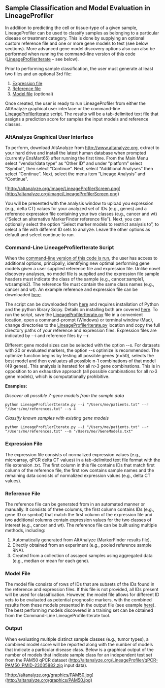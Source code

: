 ## Sample Classification and Model Evaluation in LineageProfiler ##

In addition to predicting the cell or tissue-type of a given sample, LineageProfiler can be used to classify samples as belonging to a particular disease or treatment category. This is done by supplying an optional custom reference file and one or more gene models to test (see below sections). More advanced gene model discovery options also can also be performed when running the command-line version of this code ([LineageProfilerIterate](#Command-Line_Script.md) – see below).

Prior to performing sample classification, the user must generate at least two files and an optional 3rd file:

  1. [Expression file](#Expression_File.md)
  1. [Reference file](#Reference_File.md)
  1. [Model file](#Model_File.md) (optional)

Once created, the user is ready to run LineageProfiler from either the AltAnalyze graphical user interface or the command-line [LineageProfilerIterate](#Command-Line_Script.md) script. The results will be a tab-delimited text file that assigns a prediction score for samples the input models and reference classes.

### AltAnalyze Graphical User Interface ###

To perform, download AltAnalyze from http://www.altanalyze.org, extract to your hard drive and install the latest human database when prompted (currently EnsMart65) after running the first time. From the Main Menu select “vendor/data type” as “Other ID” and under “platform” select “Symbol”, then select “Continue”. Next, select “Additional Analyses” then select “Continue”. Next, select the menu item “Lineage Analysis” and “Continue”.

![http://altanalyze.org/image/LineageProfilerScreen.png](http://altanalyze.org/image/LineageProfilerScreen.png)

You will be presented with the analysis window to upload you expression (e.g., delta CT) values for your analyzed set of IDs (e.g., genes) and a reference expression file containing your two classes (e.g., cancer and wt) (“Select an alternative MarkerFinder reference file”). Next, you can optionally select the option “Select marker models to restrict analysis to”, to select a file with different ID sets to analyze. Leave the other options as default and select continue to run.

### Command-Line LineageProfilerIterate Script ###

When the [command-line version of this code is run](https://github.com/nsalomonis/LineageProfilerIterate), the user has access to additional options, principally, identifying new optimal performing gene models given a user supplied reference file and expression file. Unlike novel discovery analyses, no model file is supplied and the expression file sample headers must indicate the class of the sample (e.g., cancer:sample1, wt:sample2). The reference file must contain the same class names (e.g., cancer and wt).  An example reference and expression file can be downloaded [here](http://altanalyze.org/LineageProfiler/qPCR-PAM50_PMID-23035882.zip).

The script can be downloaded from [here](https://raw.github.com/nsalomonis/LineageProfilerIterate/master/LineageProfilerIterate.py) and requires installation of Python and the python library Scipy. Details on installing both are covered [here](StandAloneDependencies.md). To run the script, save the [LineageProfilerIterate.py](https://raw.github.com/nsalomonis/LineageProfilerIterate/master/LineageProfilerIterate.py) file in a convenient location, open a command-prompt (Windows) or terminal window (Mac), change directories to the [LineageProfilerIterate.py](https://raw.github.com/nsalomonis/LineageProfilerIterate/master/LineageProfilerIterate.py) location and copy the full directory paths of your reference and expression files. Expression files are indicated by --i and reference files by --r.

Different gene model sizes can be selected with the option --s. For datasets with 20 or evaluated markers, the option --s optimize is recommended. The optimize function begins by testing all possible genes (n=50), selects the best model and then evaluates all possible n-1 combinations of that model (49 genes). This analysis is iterated for all n>3 gene combinations. This is in opposition to an exhaustive approach (all possible combinations for all n>3 gene models), which is computationally prohibitive.

**Examples:**

_Discover all possible 7-gene models from the sample data_

```
python LineageProfilerIterate.py --i "/Users/me/patients.txt" --r "/Users/me/references.txt" --s 4
```

_Classify known samples with existing gene models_

```
python LineageProfilerIterate.py --i "/Users/me/patients.txt" --r "/Users/me/references.txt" --m "/Users/me/7GeneModels.txt"
```

### Expression File ###

The expression file consists of normalized expression values (e.g., microarray, qPCR delta CT values) in a tab-delimited text file format with the file extension .txt. The first column in this file contains IDs that match first column of the reference file, the first row contains sample names and the remaining data consists of normalized expression values (e.g., delta CT values).

### Reference File ###

The reference file can be generated from in an automated manner or manually. It consists of three columns, the first column contains IDs (e.g., gene ID or symbol) that match the first column of the expression file and two additional columns contain expression values for the two classes of interest (e.g., cancer and wt). The reference file can be built using multiple methods, including:

  1. Automatically generated from AltAnalyze (MarkerFinder results file).
  1. Directly obtained from an experiment (e.g., pooled reference sample RNA).
  1. Created from a collection of assayed samples using aggregated data (e.g., median or mean for each gene).

### Model File ###

The model file consists of rows of IDs that are subsets of the IDs found in the reference and expression files. If this file is not provided, all IDs present will be used for classification. However, the model file allows for different ID sets to be evaluated as potential prognostic markers, with the combined results from these models presented in the output file (see example [here](http://altanalyze.org/LineageProfiler/qPCR-PAM50_PMID-23035882.zip)). The best performing models discovered in a training set can be obtained from the Command-Line LineageProfilerIterate tool.

### Output ###

When evaluating multiple distinct sample classes (e.g., tumor types), a combined model score will be reported along with the number of models that indicate a particular disease class. Below is a graphical output of the number of models that indicate sample class for an independent test set from the PAM50 qPCR dataset (http://altanalyze.org/LineageProfiler/qPCR-PAM50_PMID-23035882.zip input data).

![http://altanalyze.org/graphics/PAM50.jpg](http://altanalyze.org/graphics/PAM50.jpg)